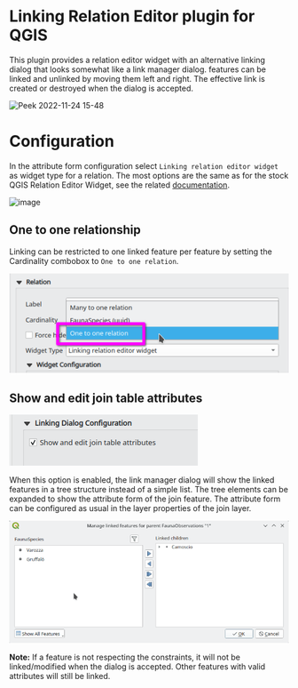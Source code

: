 Linking Relation Editor plugin for QGIS
=======================================

This plugin provides a relation editor widget with an alternative linking dialog that looks somewhat like a link manager dialog. features can be linked and unlinked by moving them left and right. The effective link is created or destroyed when the dialog is accepted.

![Peek 2022-11-24 15-48](https://user-images.githubusercontent.com/9881900/203868099-90d8ceae-cbb9-488b-9564-b60930e0f82e.gif)


# Configuration

In the attribute form configuration select `Linking relation editor widget` as widget type for a relation. The most options are the same as for the stock QGIS Relation Editor Widget, see the related [documentation](https://docs.qgis.org/3.28/en/docs/user_manual/working_with_vector/vector_properties.html).

![image](https://user-images.githubusercontent.com/9881900/204229315-1f77d01f-1c00-4574-8ea5-0bcf0e804e6f.png)


## One to one relationship

Linking can be restricted to one linked feature per feature by setting the Cardinality combobox to `One to one relation`.

![Configuration cardinality one to one](documentation/ConfigurationCardinalityOneToOne.png)


## Show and edit join table attributes

![Configuration show and edit join table attributes](documentation/ConfigurationShowAndEditJoinTableAttributes.png)

When this option is enabled, the link manager dialog will show the linked features in a tree structure instead of a simple list. The tree elements can be expanded to show the attribute form of the join feature. The attribute form can be configured as usual in the layer properties of the join layer.

![Join feature editing](documentation/JoinFeatureEditing.gif)

**Note:** If a feature is not respecting the constraints, it will not be linked/modified when the dialog is accepted. Other features with valid attributes will still be linked.

